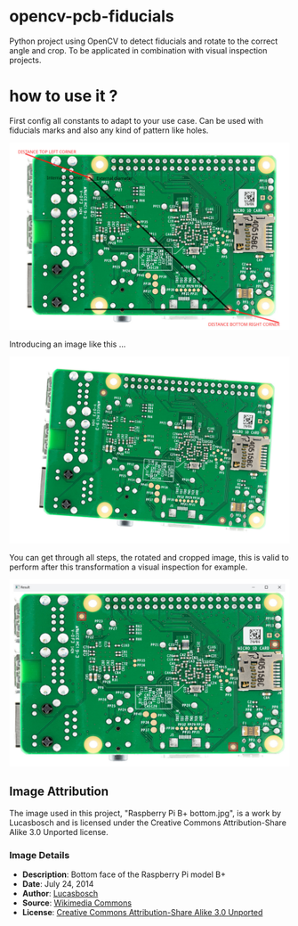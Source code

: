 # opencv-pcb-fiducials
Python project using OpenCV to detect fiducials and rotate to the correct angle and crop. To be applicated in combination with visual inspection projects.

# how to use it ?

First config all constants to adapt to your use case. Can be used with fiducials marks and also any kind of pattern like holes. 

![alt text](https://github.com/archocron/opencv-pcb-fiducials/blob/main/images/rpi_parameters.jpg?raw=true)

Introducing an image like this ...

![alt text](https://github.com/archocron/opencv-pcb-fiducials/blob/main/images/rpi_raw.jpg?raw=true)

You can get through all steps, the rotated and cropped image, this is valid to perform after this transformation a visual inspection for example.

![alt text](https://github.com/archocron/opencv-pcb-fiducials/blob/main/images/rpi_result.jpg?raw=true)

## Image Attribution

The image used in this project, "Raspberry Pi B+ bottom.jpg", is a work by Lucasbosch and is licensed under the Creative Commons Attribution-Share Alike 3.0 Unported license.

### Image Details
- **Description**: Bottom face of the Raspberry Pi model B+
- **Date**: July 24, 2014
- **Author**: [Lucasbosch](https://commons.wikimedia.org/wiki/User:Lucasbosch)
- **Source**: [Wikimedia Commons](https://commons.wikimedia.org/wiki/File:Raspberry_Pi_B%2B_bottom.jpg)
- **License**: [Creative Commons Attribution-Share Alike 3.0 Unported](https://creativecommons.org/licenses/by-sa/3.0/)
